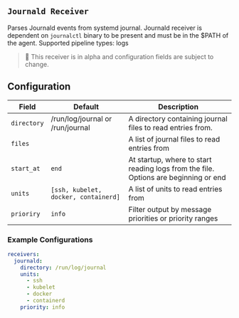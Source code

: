 ## `Journald Receiver`

Parses Journald events from systemd journal.
Journald receiver is dependent on `journalctl` binary to be present and must be in the $PATH of the agent.
Supported pipeline types: logs

> :construction: This receiver is in alpha and configuration fields are subject to change.

## Configuration

| Field                  | Default          | Description                                                                                                        |
| ---                    | ---              | ---                                                                                                                |
| `directory`            | /run/log/journal or /run/journal | A directory containing journal files to read entries from.     |
| `files`                |                  | A list of journal files to read entries from                  |
| `start_at`              | `end`              | At startup, where to start reading logs from the file. Options are beginning or end          |
| `units`        | `[ssh, kubelet, docker, containerd]` | A list of units to read entries from          |
| `prioriry`             | `info`           | Filter output by message priorities or priority ranges        |

### Example Configurations
```yaml
receivers:
  journald:
    directory: /run/log/journal
    units:
      - ssh
      - kubelet
      - docker
      - containerd
    priority: info
```